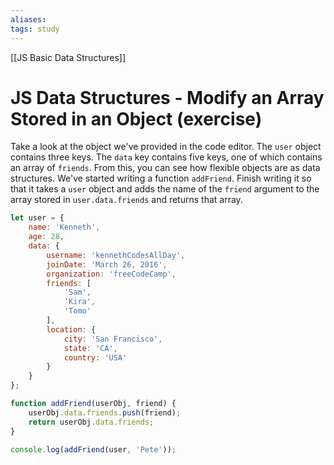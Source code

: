 ```yaml
---
aliases:
tags: study
---
```

[[JS Basic Data Structures]]
# JS Data Structures - Modify an Array Stored in an Object (exercise)
Take a look at the object we've provided in the code editor. The `user` object contains three keys. The `data` key contains five keys, one of which contains an array of `friends`. From this, you can see how flexible objects are as data structures. We've started writing a function `addFriend`. Finish writing it so that it takes a `user` object and adds the name of the `friend` argument to the array stored in `user.data.friends` and returns that array.

```js
let user = {
	name: 'Kenneth',
	age: 28,
	data: {
		username: 'kennethCodesAllDay',
		joinDate: 'March 26, 2016',
		organization: 'freeCodeCamp',
		friends: [
			'Sam',
			'Kira',
			'Tomo'
		],
		location: {
			city: 'San Francisco',
			state: 'CA',
			country: 'USA'
		}
	}
};

function addFriend(userObj, friend) {
	userObj.data.friends.push(friend);
	return userObj.data.friends;
}

console.log(addFriend(user, 'Pete'));
```